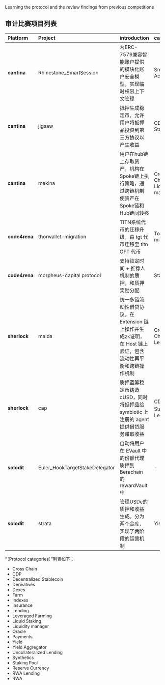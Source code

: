 Learning the protocol and the review findings from previous competitions 

## 审计比赛项目列表

| Platform | Project | introduction | category |
| :--- | :--- | :--- | :--- |
| **cantina** | Rhinestone_SmartSession | 为ERC-7579兼容智能账户提供的模块化账户安全模型，实现临时权限上下文管理 | Smart Account |
| **cantina** | jigsaw | 抵押生成稳定币，允许用户将抵押品投资到第三方协议以产生收益 | CDP, Stablecoin |
| **cantina** | makina | 用户在hub链上存取资产，机构在Spoke链上执行策略，通过跨链机制使资产在Spoke链和Hub链间转移 | Cross Chain, Liquidity manager |
| **code4rena** | thorwallet-migration | TITN系统代币的迁移升级，由 tgt 代币迁移至 titn OFT 代币  | Token migrate |
| **code4rena** | morpheus-capital protocol | 支持锁定时间 + 推荐人机制的质押，和质押奖励分配 | Staking Pool |
| **sherlock** | malda | 统一多链流动性借贷协议。在 Extension 链上操作并生成zk证明，在 Host 链上验证，包含流动性再平衡和跨链操作机制 | Cross Chain, Lending |
| **sherlock** | cap | 质押蓝筹稳定币铸造cUSD，同时将抵押品给 symbiotic 上注册的 agent 提供借贷服务赚取收益 | CDP，Stablecoin，Lending |
| **solodit** | Euler_HookTargetStakeDelegator | 自动将用户在 EVault 中的份额代理质押到 Berachain 的 rewardVault 中 | - |
| **solodit** | strata | 管理USDe的质押和收益生成。分为两个金库，实现了两阶段的运营机制 | Yield |


“（Protocol categories）”列表如下：

* Cross Chain
* CDP
* Decentralized Stablecoin
* Derivatives
* Dexes
* Farm
* Indexes
* Insurance
* Lending
* Leveraged Farming
* Liquid Staking
* Liquidity manager
* Oracle
* Payments
* Yield
* Yield Aggregator
* Uncollateralized Lending
* Synthetics
* Staking Pool
* Reserve Currency
* RWA Lending
* RWA
